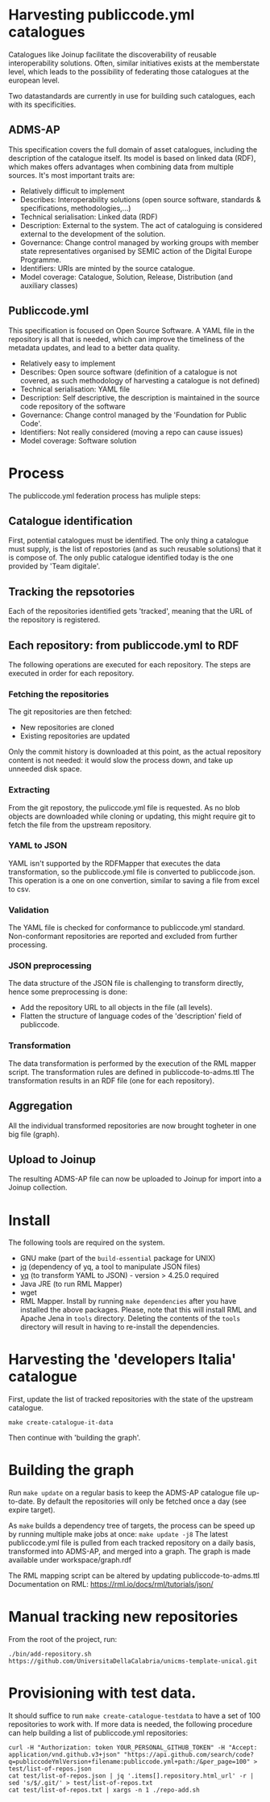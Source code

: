 # Harvesting publiccode.yml catalogues
Catalogues like Joinup facilitate the discoverability of reusable interoperability solutions. 
Often, similar initiatives exists at the memberstate level, which leads to the possibility of federating those catalogues at the european level.

Two datastandards are currently in use for building such catalogues, each with its specificities.

## ADMS-AP
This specification covers the full domain of asset catalogues, including the description of the catalogue itself.
Its model is based on linked data (RDF), which makes offers advantages when combining data from multiple sources. 
It's most important traits are:
- Relatively difficult to implement
- Describes: Interoperability solutions (open source software, standards & specifications, methodologies,...)
- Technical serialisation: Linked data (RDF)
- Description: External to the system. The act of cataloguing is considered external to the development of the solution.
- Governance: Change control managed by working groups with member state representatives organised by SEMIC action of the Digital Europe Programme.
- Identifiers: URIs are minted by the source catalogue.
- Model coverage: Catalogue, Solution, Release, Distribution (and auxiliary classes)

## Publiccode.yml
This specification is focused on Open Source Software. A YAML file in the repository is all that is needed, which can improve the timeliness of the metadata updates, and lead to a better data quality.
- Relatively easy to implement
- Describes: Open source software (definition of a catalogue is not covered, as such methodology of harvesting a catalogue is not defined)
- Technical serialisation: YAML file
- Description: Self descriptive, the description is maintained in the source code repository of the software
- Governance: Change control managed by the 'Foundation for Public Code'.
- Identifiers: Not really considered (moving a repo can cause issues)
- Model coverage: Software solution

# Process
The publiccode.yml federation process has muliple steps:

## Catalogue identification
First, potential catalogues must be identified. The only thing a catalogue must supply, is the list of repostories (and as such reusable solutions) that it is compose of.
The only public catalogue identified today is the one provided by 'Team digitale'.

## Tracking the repsotories
Each of the repositories identified gets 'tracked', meaning that the URL of the repository is registered.

## Each repository: from publiccode.yml to RDF
The following operations are executed for each repository. The steps are executed in order for each repository. 

### Fetching the repositories
The git repositories are then fetched:
- New repositories are cloned
- Existing repositories are updated

Only the commit history is downloaded at this point, as the actual repository content is not needed: it would slow the process down, and take up unneeded disk space.

### Extracting
From the git repostory, the puliccode.yml file is requested. As no blob objects are downloaded while cloning or updating, this might require git to fetch the file from the upstream repository.

### YAML to JSON
YAML isn't supported by the RDFMapper that executes the data transformation, so the publiccode.yml file is converted to publiccode.json.
This operation is a one on one convertion, similar to saving a file from excel to csv.

### Validation
The YAML file is checked for conformance to publiccode.yml standard. Non-conformant repositories are reported and excluded from further processing.

### JSON preprocessing
The data structure of the JSON file is challenging to transform directly, hence some preprocessing is done:
- Add the repository URL to all objects in the file (all levels).
- Flatten the structure of language codes of the 'description' field of publiccode.

### Transformation
The data transformation is performed by the execution of the RML mapper script. The transformation rules are defined in publiccode-to-adms.ttl
The transformation results in an RDF file (one for each repository).

## Aggregation
All the individual transformed repositories are now brought togheter in one big file (graph).

## Upload to Joinup
The resulting ADMS-AP file can now be uploaded to Joinup for import into a Joinup collection.

# Install
The following tools are required on the system.

 -  GNU make (part of the `build-essential` package for UNIX)
 -  [jq](https://stedolan.github.io/jq/download/) (dependency of yq, a tool to manipulate JSON files)
 -  [yq](https://github.com/mikefarah/yq) (to transform YAML to JSON) - version > 4.25.0 required
 -  Java JRE (to run RML Mapper)
 -  wget
 -  RML Mapper. Install by running `make dependencies` after you have installed the above packages.
 Please, note that this will install RML and Apache Jena in `tools` directory.
 Deleting the contents of the `tools` directory will result in having to
 re-install the dependencies.

# Harvesting the 'developers Italia' catalogue
First, update the list of tracked repositories with the state of the upstream catalogue.
```
make create-catalogue-it-data
```

Then continue with 'building the graph'.

# Building the graph
Run `make update` on a regular basis to keep the ADMS-AP catalogue file up-to-date.
By default the repositories will only be fetched once a day (see expire target).

As `make` builds a dependency tree of targets, the process can be speed up by running multiple make jobs at once:
`make update -j8`
The latest publiccode.yml file is pulled from each tracked repository on a daily basis, transformed into ADMS-AP, and merged into a graph.
The graph is made available under workspace/graph.rdf

The RML mapping script can be altered by updating publiccode-to-adms.ttl
Documentation on RML: https://rml.io/docs/rml/tutorials/json/

# Manual tracking new repositories
From the root of the project, run:
```
./bin/add-repository.sh https://github.com/UniversitaDellaCalabria/unicms-template-unical.git
```

# Provisioning with test data.
It should suffice to run `make create-catalogue-testdata` to have a set of 100 repositories to work with.
If more data is needed, the following procedure can help building a list of publiccode.yml repositories:
```
curl -H "Authorization: token YOUR_PERSONAL_GITHUB_TOKEN" -H "Accept: application/vnd.github.v3+json" "https://api.github.com/search/code?q=publiccodeYmlVersion+filename:publiccode.yml+path:/&per_page=100" > test/list-of-repos.json
cat test/list-of-repos.json | jq '.items[].repository.html_url' -r | sed 's/$/.git/' > test/list-of-repos.txt
cat test/list-of-repos.txt | xargs -n 1 ./repo-add.sh
```


